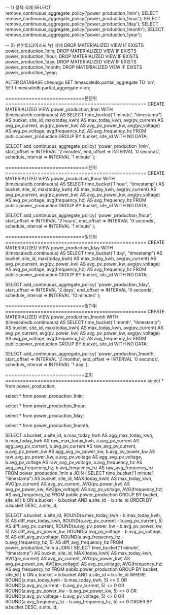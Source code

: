 -- 1) 정책 삭제
SELECT remove_continuous_aggregate_policy('power_production_1min');
SELECT remove_continuous_aggregate_policy('power_production_1hour');
SELECT remove_continuous_aggregate_policy('power_production_1day');
SELECT remove_continuous_aggregate_policy('power_production_1month');
SELECT remove_continuous_aggregate_policy('power_production_1year');

-- 2) 뷰(머터라이즈드 뷰) 삭제
DROP MATERIALIZED VIEW IF EXISTS power_production_1min;
DROP MATERIALIZED VIEW IF EXISTS power_production_1hour;
DROP MATERIALIZED VIEW IF EXISTS power_production_1day;
DROP MATERIALIZED VIEW IF EXISTS power_production_1month;
DROP MATERIALIZED VIEW IF EXISTS power_production_1year;

ALTER DATABASE cheongju SET timescaledb.partial_aggregate TO 'on';
SET timescaledb.partial_aggregate = on;

===========================분단위================================================
CREATE MATERIALIZED VIEW power_production_1min
WITH (timescaledb.continuous) AS
SELECT
  time_bucket('1 minute', "timestamp") AS bucket,
  site_id,
  max(today_kwh)    AS max_today_kwh,
  avg(pv_current)   AS avg_pv_current,
  avg(pv_power_kw)  AS avg_pv_power_kw,
  avg(pv_voltage)   AS avg_pv_voltage,
  avg(frequency_hz) AS avg_frequency_hz
FROM public.power_production
GROUP BY bucket, site_id
WITH NO DATA;

SELECT add_continuous_aggregate_policy(
  'power_production_1min',
  start_offset      => INTERVAL '2 minutes',
  end_offset        => INTERVAL '0 seconds',
  schedule_interval => INTERVAL '1 minute'
);

===========================시단위================================================
CREATE MATERIALIZED VIEW power_production_1hour
WITH (timescaledb.continuous) AS
SELECT
  time_bucket('1 hour', "timestamp") AS bucket,
  site_id,
  max(today_kwh)    AS max_today_kwh,
  avg(pv_current)   AS avg_pv_current,
  avg(pv_power_kw)  AS avg_pv_power_kw,
  avg(pv_voltage)   AS avg_pv_voltage,
  avg(frequency_hz) AS avg_frequency_hz
FROM public.power_production
GROUP BY bucket, site_id
WITH NO DATA;

SELECT add_continuous_aggregate_policy(
  'power_production_1hour',
  start_offset      => INTERVAL '2 hours',
  end_offset        => INTERVAL '0 seconds',
  schedule_interval => INTERVAL '1 minute'
);

===========================일단위================================================
CREATE MATERIALIZED VIEW power_production_1day
WITH (timescaledb.continuous) AS
SELECT
  time_bucket('1 day', "timestamp") AS bucket,
  site_id,
  max(today_kwh)      AS max_today_kwh,
  avg(pv_current)     AS avg_pv_current,
  avg(pv_power_kw)    AS avg_pv_power_kw,
  avg(pv_voltage)     AS avg_pv_voltage,
  avg(frequency_hz)   AS avg_frequency_hz
FROM public.power_production
GROUP BY bucket, site_id
WITH NO DATA;

SELECT add_continuous_aggregate_policy(
  'power_production_1day',
  start_offset      => INTERVAL '2 days',
  end_offset        => INTERVAL '0 seconds',
  schedule_interval => INTERVAL '10 minutes'
);

===========================월단위================================================
CREATE MATERIALIZED VIEW power_production_1month
WITH (timescaledb.continuous) AS
SELECT
  time_bucket('1 month', "timestamp") AS bucket,
  site_id,
  max(today_kwh)    AS max_today_kwh,
  avg(pv_current)   AS avg_pv_current,
  avg(pv_power_kw)  AS avg_pv_power_kw,
  avg(pv_voltage)   AS avg_pv_voltage,
  avg(frequency_hz) AS avg_frequency_hz
FROM public.power_production
GROUP BY bucket, site_id
WITH NO DATA;


SELECT add_continuous_aggregate_policy(
  'power_production_1month',
  start_offset      => INTERVAL '2 months',
  end_offset        => INTERVAL '0 seconds',
  schedule_interval => INTERVAL '1 day'
);



===========================조회================================================
select * from power_production;

select * from power_production_1min;

select * from power_production_1hour;

select * from power_production_1day;

select * from power_production_1month;


SELECT
  a.bucket,
  a.site_id,
  a.max_today_kwh         AS agg_max_today_kwh,
  b.max_today_kwh         AS raw_max_today_kwh,
  a.avg_pv_current        AS agg_avg_pv_current,
  b.avg_pv_current        AS raw_avg_pv_current,
  a.avg_pv_power_kw       AS agg_avg_pv_power_kw,
  b.avg_pv_power_kw       AS raw_avg_pv_power_kw,
  a.avg_pv_voltage        AS agg_avg_pv_voltage,
  b.avg_pv_voltage        AS raw_avg_pv_voltage,
  a.avg_frequency_hz      AS agg_avg_frequency_hz,
  b.avg_frequency_hz      AS raw_avg_frequency_hz
FROM power_production_1min a
JOIN (
    SELECT
        time_bucket('1 minute', "timestamp") AS bucket,
        site_id,
        MAX(today_kwh)    AS max_today_kwh,
        AVG(pv_current)   AS avg_pv_current,
        AVG(pv_power_kw)  AS avg_pv_power_kw,
        AVG(pv_voltage)   AS avg_pv_voltage,
        AVG(frequency_hz) AS avg_frequency_hz
    FROM public.power_production
    GROUP BY bucket, site_id
) b
ON a.bucket = b.bucket AND a.site_id = b.site_id
ORDER BY a.bucket DESC, a.site_id;


SELECT
  a.bucket,
  a.site_id,
  ROUND(a.max_today_kwh - b.max_today_kwh, 5)       AS diff_max_today_kwh,
  ROUND(a.avg_pv_current - b.avg_pv_current, 5)     AS diff_avg_pv_current,
  ROUND(a.avg_pv_power_kw - b.avg_pv_power_kw, 5)   AS diff_avg_pv_power_kw,
  ROUND(a.avg_pv_voltage - b.avg_pv_voltage, 5)     AS diff_avg_pv_voltage,
  ROUND(a.avg_frequency_hz - b.avg_frequency_hz, 5) AS diff_avg_frequency_hz
FROM power_production_1min a
JOIN (
    SELECT
        time_bucket('1 minute', "timestamp") AS bucket,
        site_id,
        MAX(today_kwh)    AS max_today_kwh,
        AVG(pv_current)   AS avg_pv_current,
        AVG(pv_power_kw)  AS avg_pv_power_kw,
        AVG(pv_voltage)   AS avg_pv_voltage,
        AVG(frequency_hz) AS avg_frequency_hz
    FROM public.power_production
    GROUP BY bucket, site_id
) b
ON a.bucket = b.bucket AND a.site_id = b.site_id
WHERE
    ROUND(a.max_today_kwh - b.max_today_kwh, 5) <> 0 OR
    ROUND(a.avg_pv_current - b.avg_pv_current, 5) <> 0 OR
    ROUND(a.avg_pv_power_kw - b.avg_pv_power_kw, 5) <> 0 OR
    ROUND(a.avg_pv_voltage - b.avg_pv_voltage, 5) <> 0 OR
    ROUND(a.avg_frequency_hz - b.avg_frequency_hz, 5) <> 0
ORDER BY a.bucket DESC, a.site_id;
